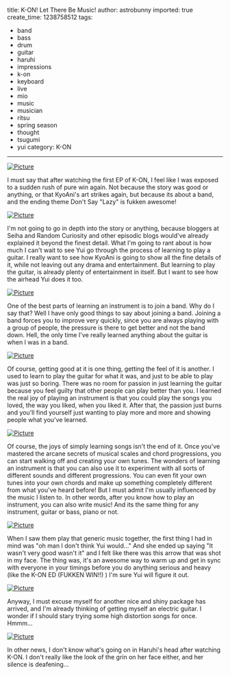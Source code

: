 title: K-ON! Let There Be Music!
author: astrobunny
imported: true
create_time: 1238758512
tags:
- band
- bass
- drum
- guitar
- haruhi
- impressions
- k-on
- keyboard
- live
- mio
- music
- musician
- ritsu
- spring season
- thought
- tsugumi
- yui
category: K-ON
---
 [![](wp-uploads/2009/04/wpid-kon01-1-500x375.jpg "Picture")](/images/wp-uploads/2009/04/wpid-kon01-1.jpg)  
  
I must say that after watching the first EP of K-ON, I feel like I was exposed to a sudden rush of pure win again. Not because the story was good or anything, or that KyoAni's art strikes again, but because its about a band, and the ending theme Don't Say "Lazy" is fukken awesome!  
<!--more-->  
 [![](wp-uploads/2009/04/wpid-kon01-2-500x375.jpg "Picture")](/images/wp-uploads/2009/04/wpid-kon01-2.jpg)  
  
I'm not going to go in depth into the story or anything, because bloggers at Seiha and Random Curiosity and other episodic blogs would've already explained it beyond the finest detail. What I'm going to rant about is how much I can't wait to see Yui go through the process of learning to play a guitar. I really want to see how KyoAni is going to show all the fine details of it, while not leaving out any drama and entertainment. But learning to play the guitar, is already plenty of entertainment in itself. But I want to see how the airhead Yui does it too.  
  
 [![](wp-uploads/2009/04/wpid-kon01-3-500x375.jpg "Picture")](/images/wp-uploads/2009/04/wpid-kon01-3.jpg)  
  
One of the best parts of learning an instrument is to join a band. Why do I say that? Well I have only good things to say about joining a band. Joining a band forces you to improve very quickly, since you are always playing with a group of people, the pressure is there to get better and not the band down. Hell, the only time I've really learned anything about the guitar is when I was in a band.  
  
 [![](wp-uploads/2009/04/wpid-kon01-4-500x375.jpg "Picture")](/images/wp-uploads/2009/04/wpid-kon01-4.jpg)  
  
Of course, getting good at it is one thing, getting the feel of it is another. I used to learn to play the guitar for what it was, and just to be able to play was just so boring. There was no room for passion in just learning the guitar because you feel guilty that other people can play better than you. I learned the real joy of playing an instrument is that you could play the songs you loved, the way you liked, when you liked it. After that, the passion just burns and you'll find yourself just wanting to play more and more and showing people what you've learned.  
  
 [![](wp-uploads/2009/04/wpid-kon01-5-500x375.jpg "Picture")](/images/wp-uploads/2009/04/wpid-kon01-5.jpg)  
  
Of course, the joys of simply learning songs isn't the end of it. Once you've mastered the arcane secrets of musical scales and chord progressions, you can start walking off and creating your own tunes. The wonders of learning an instrument is that you can also use it to experiment with all sorts of different sounds and different progressions. You can even fit your own tunes into your own chords and make up something completely different from what you've heard before! But I must admit I'm usually influenced by the music I listen to. In other words, after you know how to play an instrument, you can also write music! And its the same thing for any instrument, guitar or bass, piano or not.  
  
 [![](wp-uploads/2009/04/wpid-kon01-8-500x375.jpg "Picture")](/images/wp-uploads/2009/04/wpid-kon01-8.jpg)  
  
When I saw them play that generic music together, the first thing I had in mind was "oh man I don't think Yui would..." And she ended up saying "It wasn't very good wasn't it" and I felt like there was this arrow that was shot in my face. The thing was, it's an awesome way to warm up and get in sync with everyone in your timings before you do anything serious and heavy (like the K-ON ED (FUKKEN WIN!!) ) I'm sure Yui will figure it out.  
  
 [![](wp-uploads/2009/04/wpid-kon01-7-500x375.jpg "Picture")](/images/wp-uploads/2009/04/wpid-kon01-7.jpg)  
  
Anyway, I must excuse myself for another nice and shiny package has arrived, and I'm already thinking of getting myself an electric guitar. I wonder if I should stary trying some high distortion songs for once. Hmmm...  
  
 [![](wp-uploads/2009/04/wpid-100-5271-500x375.jpg "Picture")](/images/wp-uploads/2009/04/wpid-100-5271.jpg)  
  
In other news, I don't know what's going on in Haruhi's head after watching K-ON. I don't really like the look of the grin on her face either, and her silence is deafening...